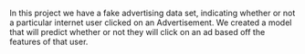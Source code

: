 In this project we have a fake advertising data set, indicating whether or not a particular internet user clicked on an Advertisement. We created a model that will predict whether or not they will click on an ad based off the features of that user.

